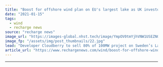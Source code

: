 ```yaml
---
title: "Boost for offshore wind plan on EU's largest lake as UK investor buys majority stake"
date: "2021-01-15"
tags: 
  - wind
  - recharge news
source: "recharge news"
image_url: "https://images-global.nhst.tech/image/YmpOV0tmYjhVNW1USEZNQ3lHbVNINDduVVdxTjJTeHhRSjdPYWQrYitJdz0=/nhst/binary/898e2629e17bb1e0f9d8044a4a3a65ae"
image_fp: "/assets/img/post_thumbnails/22.jpg"
lead: "Developer Cloudberry to sell 80% of 100MW project on Sweden’s Lake Vänern to funds managed by Downing LLP for around $35m"
article_url: "https://www.rechargenews.com/wind/boost-for-offshore-wind-plan-on-eus-largest-lake-as-uk-investor-buys-majority-stake/2-1-945488"
---
```


---
